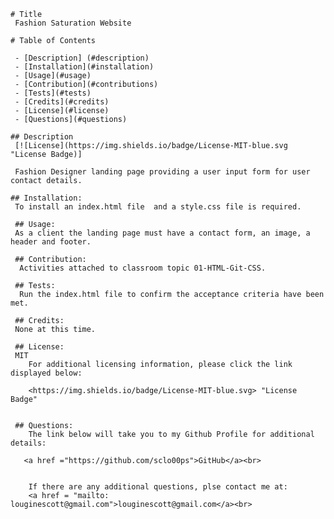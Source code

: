 

    # Title 
     Fashion Saturation Website

    # Table of Contents

     - [Description] (#description)
     - [Installation](#installation)
     - [Usage](#usage)
     - [Contribution](#contributions)
     - [Tests](#tests)
     - [Credits](#credits)
     - [License](#license)
     - [Questions](#questions)

    ## Description
     [![License](https://img.shields.io/badge/License-MIT-blue.svg "License Badge)]

     Fashion Designer landing page providing a user input form for user contact details.

    ## Installation:
     To install an index.html file  and a style.css file is required.

     ## Usage:
     As a client the landing page must have a contact form, an image, a header and footer.

     ## Contribution:
      Activities attached to classroom topic 01-HTML-Git-CSS.

     ## Tests:
      Run the index.html file to confirm the acceptance criteria have been met.

     ## Credits:
     None at this time.
     
     ## License:
     MIT
        For additional licensing information, please click the link displayed below:

        <https://img.shields.io/badge/License-MIT-blue.svg> "License Badge"

        
     ## Questions:
        The link below will take you to my Github Profile for additional details:

       <a href ="https://github.com/sclo00ps">GitHub</a><br>

    
        If there are any additional questions, plse contact me at:  
        <a href = "mailto: louginescott@gmail.com">louginescott@gmail.com</a><br>

    